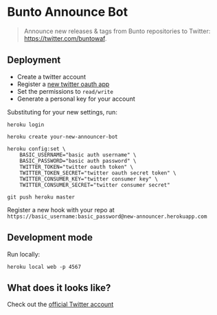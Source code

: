 # Bunto Announce Bot

> Announce new releases & tags from Bunto repositories to Twitter: https://twitter.com/buntowaf.


## Deployment

* Create a twitter account
* Register a [new twitter oauth app](https://dev.twitter.com/docs/auth/tokens-devtwittercom)
* Set the permissions to `read/write`
* Generate a personal key for your account

Substituting for your new settings, run:

```
heroku login

heroku create your-new-announcer-bot

heroku config:set \
    BASIC_USERNAME="basic auth username" \
    BASIC_PASSWORD="basic auth password" \
    TWITTER_TOKEN="twitter oauth token" \
    TWITTER_TOKEN_SECRET="twitter oauth secret token" \
    TWITTER_CONSUMER_KEY="twitter consumer key" \
    TWITTER_CONSUMER_SECRET="twitter consumer secret"

git push heroku master
```

Register a new hook with your repo at `https://basic_username:basic_password@new-announcer.herokuapp.com`


## Development mode

Run locally:

```
heroku local web -p 4567
```


## What does it looks like?

Check out the [official Twitter account](https://twitter.com/buntowaf)
